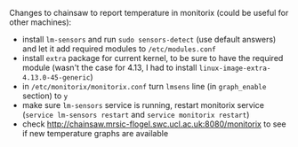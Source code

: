 Changes to chainsaw to report temperature in monitorix (could be useful for other machines):

- install `lm-sensors` and run `sudo sensors-detect` (use default answers) and let it add required modules to `/etc/modules.conf`
- install `extra` package for current kernel, to be sure to have the required module (wasn't the case for 4.13, I had to install `linux-image-extra-4.13.0-45-generic`)
- in `/etc/monitorix/monitorix.conf` turn `lmsens` line (in `graph_enable` section) to `y`
- make sure `lm-sensors` service is running, restart monitorix service (`service lm-sensors restart` and `service monitorix restart`)
- check http://chainsaw.mrsic-flogel.swc.ucl.ac.uk:8080/monitorix to see if new temperature graphs are available